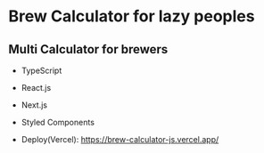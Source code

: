 # Brew Calculator for lazy peoples
## Multi Calculator for brewers

- TypeScript
- React.js
- Next.js
- Styled Components


- Deploy(Vercel): https://brew-calculator-js.vercel.app/